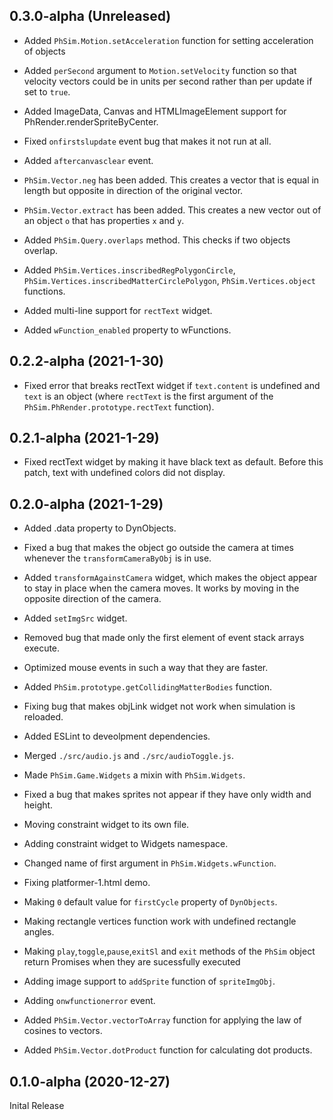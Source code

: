 ## 0.3.0-alpha (Unreleased)

* Added `PhSim.Motion.setAcceleration` function for setting acceleration of objects

* Added `perSecond` argument to `Motion.setVelocity` function so that velocity vectors could be in units per second rather than per update if set to `true`.

* Added ImageData, Canvas and HTMLImageElement support for PhRender.renderSpriteByCenter. 

* Fixed `onfirstslupdate` event bug that makes it not run at all.

* Added `aftercanvasclear` event.

* `PhSim.Vector.neg` has been added. This creates a vector that is equal in length but opposite in direction of the original vector.

* `PhSim.Vector.extract` has been added. This creates a new vector out of an object `o` that
has properties `x` and `y`.

* Added ```PhSim.Query.overlaps``` method. This checks if two objects overlap.

* Added ```PhSim.Vertices.inscribedRegPolygonCircle```, ```PhSim.Vertices.inscribedMatterCirclePolygon```, ```PhSim.Vertices.object``` functions.

* Added multi-line support for ```rectText``` widget.

* Added `wFunction_enabled` property to wFunctions.

## 0.2.2-alpha (2021-1-30)

* Fixed error that breaks rectText widget if ```text.content``` is undefined and ```text``` is an object (where `rectText` is the first argument of the `PhSim.PhRender.prototype.rectText` function).

## 0.2.1-alpha (2021-1-29)

* Fixed rectText widget by making it have black text as default. Before this patch, text with undefined colors did not display.

## 0.2.0-alpha (2021-1-29)

* Added .data property to DynObjects.

* Fixed a bug that makes the object go outside the camera at times whenever the ```transformCameraByObj``` is in use.

* Added ```transformAgainstCamera``` widget, which makes the object appear to stay in place when the camera moves. It works by moving in the opposite direction of the camera.

* Added ```setImgSrc``` widget.

* Removed bug that made only the first element of event stack arrays execute.

* Optimized mouse events in such a way that they are faster.

* Added `PhSim.prototype.getCollidingMatterBodies` function.

* Fixing bug that makes objLink widget not work when simulation is reloaded.

* Added ESLint to deveolpment dependencies.

* Merged `./src/audio.js` and `./src/audioToggle.js`.

* Made `PhSim.Game.Widgets` a mixin with `PhSim.Widgets`.

* Fixed a bug that makes sprites not appear if they have only width and height.

* Moving constraint widget to its own file.

* Adding constraint widget to Widgets namespace.

* Changed name of first argument in `PhSim.Widgets.wFunction`.

* Fixing platformer-1.html demo.

* Making `0` default value for `firstCycle` property of `DynObjects`.

* Making rectangle vertices function work with undefined rectangle angles.

* Making `play`,`toggle`,`pause`,`exitSl` and `exit` methods of the `PhSim` object return Promises when they are sucessfully executed

* Adding image support to `addSprite` function of `spriteImgObj`.

* Adding `onwfunctionerror` event.

* Added `PhSim.Vector.vectorToArray` function for applying the law of cosines to vectors.

* Added `PhSim.Vector.dotProduct` function for calculating dot products.

## 0.1.0-alpha (2020-12-27)
Inital Release